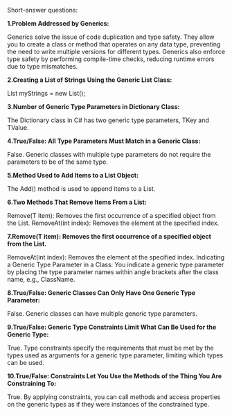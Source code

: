 Short-answer questions:

**1.Problem Addressed by Generics:**

Generics solve the issue of code duplication and type safety. They allow you to create a class or method that operates on any data type, preventing the need to write multiple versions for different types. Generics also enforce type safety by performing compile-time checks, reducing runtime errors due to type mismatches.

**2.Creating a List of Strings Using the Generic List Class:**

List<string> myStrings = new List<string>();

**3.Number of Generic Type Parameters in Dictionary Class:**

The Dictionary class in C# has two generic type parameters, TKey and TValue.

**4.True/False: All Type Parameters Must Match in a Generic Class:**

False. Generic classes with multiple type parameters do not require the parameters to be of the same type.

**5.Method Used to Add Items to a List Object:**

The Add() method is used to append items to a List.

**6.Two Methods That Remove Items From a List:**

Remove(T item): Removes the first occurrence of a specified object from the List.
RemoveAt(int index): Removes the element at the specified index.

**7.Remove(T item): Removes the first occurrence of a specified object from the List.**

RemoveAt(int index): Removes the element at the specified index.
Indicating a Generic Type Parameter in a Class:
You indicate a generic type parameter by placing the type parameter names within angle brackets after the class name, e.g., ClassName<T>.

**8.True/False: Generic Classes Can Only Have One Generic Type Parameter:**

False. Generic classes can have multiple generic type parameters.

**9.True/False: Generic Type Constraints Limit What Can Be Used for the Generic Type:**

True. Type constraints specify the requirements that must be met by the types used as arguments for a generic type parameter, limiting which types can be used.

**10.True/False: Constraints Let You Use the Methods of the Thing You Are Constraining To:**

True. By applying constraints, you can call methods and access properties on the generic types as if they were instances of the constrained type.
